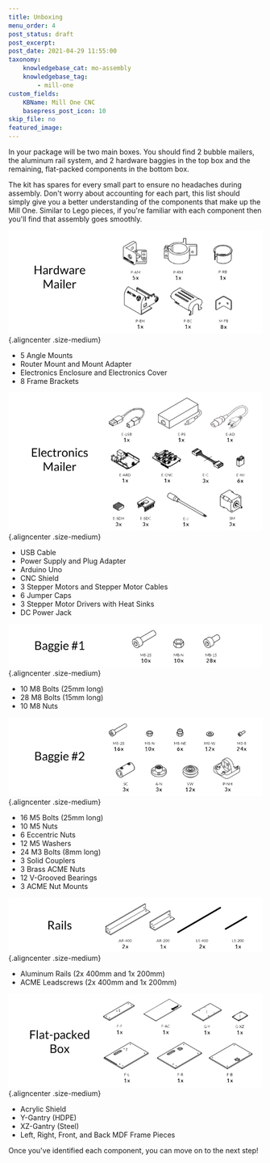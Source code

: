 ```yaml
---
title: Unboxing
menu_order: 4
post_status: draft
post_excerpt: 
post_date: 2021-04-29 11:55:00
taxonomy:
    knowledgebase_cat: mo-assembly
    knowledgebase_tag:
        - mill-one
custom_fields:
    KBName: Mill One CNC
    basepress_post_icon: 10
skip_file: no   
featured_image: 
---
```

In your package will be two main boxes. You should find 2 bubble mailers, the aluminum rail system, and 2 hardware baggies in the top box and the remaining, flat-packed components in the bottom box.

The kit has spares for every small part to ensure no headaches during assembly. Don't worry about accounting for each part, this list should simply give you a better understanding of the components that make up the Mill One. Similar to Lego pieces, if you're familiar with each component then you'll find that assembly goes smoothly.

![alt text](../../_images/_mill-one/_assembly/mo_unboxing_p1_HardwareMailer.png){.aligncenter .size-medium}

<ul>
<li>5 Angle Mounts</li>
<li>Router Mount and Mount Adapter</li>
<li>Electronics Enclosure and Electronics Cover</li>
<li>8 Frame Brackets</li>
</ul>

![alt text](../../_images/_mill-one/_assembly/mo_unboxing_p2_ElectronicsMailer.png){.aligncenter .size-medium}

<ul>
<li>USB Cable</li>
<li>Power Supply and Plug Adapter</li>
<li>Arduino Uno</li>
<li>CNC Shield</li>
<li>3 Stepper Motors and Stepper Motor Cables</li>
<li>6 Jumper Caps</li>
<li>3 Stepper Motor Drivers with Heat Sinks</li>
<li>DC Power Jack</li>
</ul>

![alt text](../../_images/_mill-one/_assembly/mo_unboxing_p3_B1.png){.aligncenter .size-medium}
<ul>
<li>10 M8 Bolts (25mm long)</li>
<li>28 M8 Bolts (15mm long)</li>
<li>10 M8 Nuts</li>
</ul>

![alt text](../../_images/_mill-one/_assembly/mo_unboxing_p4_B2.png){.aligncenter .size-medium}
<ul>
<li>16 M5 Bolts (25mm long)</li>
<li>10 M5 Nuts</li>
<li>6 Eccentric Nuts</li>
<li>12 M5 Washers</li>
<li>24 M3 Bolts (8mm long)</li>
<li>3 Solid Couplers</li>
<li>3 Brass ACME Nuts</li>
<li>12 V-Grooved Bearings</li>
<li>3 ACME Nut Mounts</li>
</ul>

![alt text](../../_images/_mill-one/_assembly/mo_unboxing_p5_Rails.png){.aligncenter .size-medium}
<ul>
<li>Aluminum Rails (2x 400mm and 1x 200mm)</li>
<li>ACME Leadscrews (2x 400mm and 1x 200mm)</li>
</ul>

![alt text](../../_images/_mill-one/_assembly/mo_unboxing_p6_FlatPack.png){.aligncenter .size-medium}
<ul>
<li>Acrylic Shield</li>
<li>Y-Gantry (HDPE)</li>
<li>XZ-Gantry (Steel)</li>
<li>Left, Right, Front, and Back MDF Frame Pieces</li>
</ul>
Once you've identified each component, you can move on to the next step!